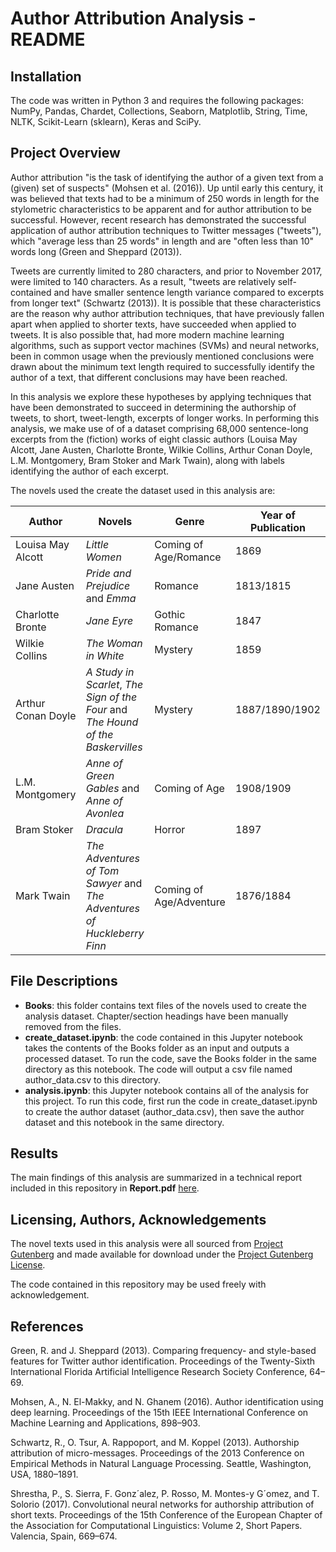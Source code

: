 # Author Attribution Analysis - README

## Installation
The code was written in Python 3 and requires the following packages: NumPy, Pandas, Chardet, Collections, Seaborn, Matplotlib, String, Time, NLTK, Scikit-Learn (sklearn), Keras and SciPy.

## Project Overview
Author attribution "is the task of identifying the author of a given text from a (given) set of suspects" (Mohsen et al. (2016)). Up until early this century, it was believed that texts had to be a minimum of 250 words in length for the stylometric characteristics to be apparent and for author attribution to be successful. However, recent research has demonstrated the successful application of author attribution techniques to Twitter messages ("tweets"), which "average less than 25 words" in length and are "often less than 10" words long (Green and Sheppard (2013)).

Tweets are currently limited to 280 characters, and prior to November 2017, were limited to 140 characters. As a result, "tweets are relatively self-contained and have smaller sentence length variance compared to excerpts from longer text" (Schwartz (2013)). It is possible that these characteristics are the reason why author attribution techniques, that have previously fallen apart when applied to shorter texts, have succeeded when applied to tweets. It is also possible that, had more modern machine learning algorithms, such as support vector machines (SVMs) and neural networks, been in common usage when the previously mentioned conclusions were drawn about the minimum text length required to successfully identify the author of a text, that different conclusions may have been reached.

In this analysis we explore these hypotheses by applying techniques that have been demonstrated to succeed in determining the authorship of tweets, to short, tweet-length, excerpts of longer works. In performing this analysis, we make use of of a dataset comprising 68,000 sentence-long excerpts from the (fiction) works of eight classic authors (Louisa May Alcott, Jane Austen, Charlotte Bronte, Wilkie Collins, Arthur Conan Doyle, L.M. Montgomery, Bram Stoker and Mark Twain), along with labels identifying the author of each excerpt.

The novels used the create the dataset used in this analysis are:

|Author     | Novels| Genre | Year of Publication|
|---------  |-------|-------|--------------------|
|Louisa May Alcott | *Little Women* |Coming of Age/Romance | 1869 |
|Jane Austen| *Pride and Prejudice* and *Emma*|Romance | 1813/1815 |
|Charlotte Bronte| *Jane Eyre* | Gothic Romance | 1847 |
|Wilkie Collins | *The Woman in White* | Mystery | 1859 |
|Arthur Conan Doyle | *A Study in Scarlet*, *The Sign of the Four* and *The Hound of the Baskervilles*| Mystery |1887/1890/1902| 
|L.M. Montgomery | *Anne of Green Gables* and *Anne of Avonlea* |Coming of Age | 1908/1909 |
|Bram Stoker | *Dracula* | Horror | 1897|
|Mark Twain | *The Adventures of Tom Sawyer* and *The Adventures of Huckleberry Finn*|Coming of Age/Adventure|1876/1884|

## File Descriptions
* **Books**: this folder contains text files of the novels used to create the analysis dataset. Chapter/section headings have been manually removed from the files.
* **create_dataset.ipynb**: the code contained in this Jupyter notebook takes the contents of the Books folder as an input and outputs a processed dataset. To run the code, save the Books folder in the same directory as this notebook. The code will output a csv file named author_data.csv to this directory.
* **analysis.ipynb**: this Jupyter notebook contains all of the analysis for this project. To run this code, first run the code in create_dataset.ipynb to create the author dataset (author_data.csv), then save the author dataset and this notebook in the same directory.

## Results
The main findings of this analysis are summarized in a technical report included in this repository in **Report.pdf** [here](https://github.com/gkhayes/author_attribution/blob/master/Report.pdf).

## Licensing, Authors, Acknowledgements
The novel texts used in this analysis were all sourced from [Project Gutenberg](https://www.gutenberg.org/) and made available for download under the [Project Gutenberg License](https://www.gutenberg.org/wiki/Gutenberg:The_Project_Gutenberg_License). 

The code contained in this repository may be used freely with acknowledgement.

## References
Green, R. and J. Sheppard (2013). Comparing frequency- and style-based features for Twitter author identification. Proceedings of the Twenty-Sixth International Florida Artificial Intelligence Research Society Conference, 64–69.

Mohsen, A., N. El-Makky, and N. Ghanem (2016). Author identification using deep learning. Proceedings of the 15th IEEE International Conference on Machine Learning and Applications, 898–903.

Schwartz, R., O. Tsur, A. Rappoport, and M. Koppel (2013). Authorship attribution of micro-messages. Proceedings of the 2013 Conference on Empirical Methods in Natural Language Processing. Seattle, Washington, USA, 1880–1891.

Shrestha, P., S. Sierra, F. Gonz´alez, P. Rosso, M. Montes-y G´omez, and T. Solorio (2017). Convolutional neural networks for authorship attribution of short texts. Proceedings of the 15th Conference of the European Chapter of the Association for Computational Linguistics: Volume 2, Short Papers. Valencia, Spain, 669–674.
